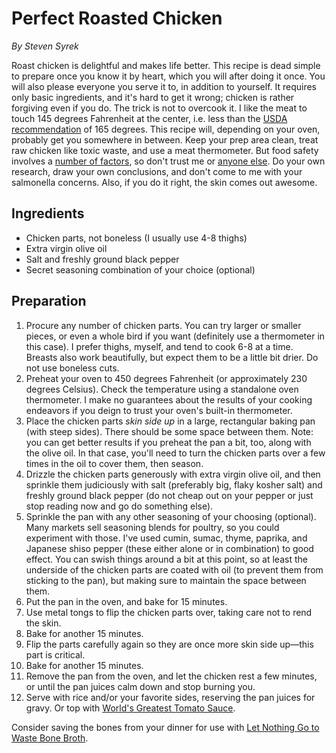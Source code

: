 # Perfect Roasted Chicken

_By Steven Syrek_

Roast chicken is delightful and makes life better. This recipe is dead simple to prepare once you know it by heart, which you will after doing it once. You will also please everyone you serve it to, in addition to yourself. It requires only basic ingredients, and it's hard to get it wrong; chicken is rather forgiving even if you do. The trick is not to overcook it. I like the meat to touch 145 degrees Fahrenheit at the center, i.e. less than the [USDA recommendation](https://www.foodsafety.gov/keep/charts/meatchart.html) of 165 degrees. This recipe will, depending on your oven, probably get you somewhere in between. Keep your prep area clean, treat raw chicken like toxic waste, and use a meat thermometer. But food safety involves a [number of factors](http://blog2.thermoworks.com/2016/04/thermal-tips-simple-roasted-chicken/), so don't trust me or [anyone else](http://www.barfblog.com/2017/03/cookbooks-give-readers-mostly-bad-advice-on-food-safety/). Do your own research, draw your own conclusions, and don't come to me with your salmonella concerns. Also, if you do it right, the skin comes out awesome.

## Ingredients

- Chicken parts, not boneless (I usually use 4-8 thighs)
- Extra virgin olive oil
- Salt and freshly ground black pepper
- Secret seasoning combination of your choice (optional)

## Preparation

1. Procure any number of chicken parts. You can try larger or smaller pieces, or even a whole bird if you want (definitely use a thermometer in this case). I prefer thighs, myself, and tend to cook 6-8 at a time. Breasts also work beautifully, but expect them to be a little bit drier. Do not use boneless cuts.
2. Preheat your oven to 450 degrees Fahrenheit (or approximately 230 degrees Celsius). Check the temperature using a standalone oven thermometer. I make no guarantees about the results of your cooking endeavors if you deign to trust your oven's built-in thermometer.
3. Place the chicken parts _skin side up_ in a large, rectangular baking pan (with steep sides). There should be some space between them. Note: you can get better results if you preheat the pan a bit, too, along with the olive oil. In that case, you'll need to turn the chicken parts over a few times in the oil to cover them, then season.
4. Drizzle the chicken parts generously with extra virgin olive oil, and then sprinkle them judiciously with salt (preferably big, flaky kosher salt) and freshly ground black pepper (do not cheap out on your pepper or just stop reading now and go do something else).
5. Sprinkle the pan with any other seasoning of your choosing (optional). Many markets sell seasoning blends for poultry, so you could experiment with those. I've used cumin, sumac, thyme, paprika, and Japanese shiso pepper (these either alone or in combination) to good effect. You can swish things around a bit at this point, so at least the underside of the chicken parts are coated with oil (to prevent them from sticking to the pan), but making sure to maintain the space between them.
6. Put the pan in the oven, and bake for 15 minutes.
7. Use metal tongs to flip the chicken parts over, taking care not to rend the skin.
8. Bake for another 15 minutes.
9. Flip the parts carefully again so they are once more skin side up—this part is critical.
10. Bake for another 15 minutes.
11. Remove the pan from the oven, and let the chicken rest a few minutes, or until the pan juices calm down and stop burning you.
12. Serve with rice and/or your favorite sides, reserving the pan juices for gravy. Or top with [World's Greatest Tomato Sauce](worlds-greatest-tomato-sauce.md).

Consider saving the bones from your dinner for use with [Let Nothing Go to Waste Bone Broth](bone-broth.md).
